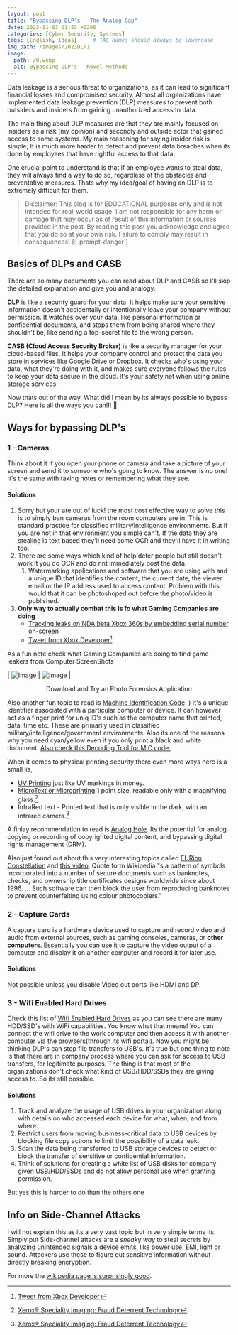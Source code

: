 ```yaml
---
layout: post
title: "Bypassing DLP's - The Analog Gap"
date: 2023-11-03 01:53 +0200
categories: [Cyber Security, Systems]
tags: [English, Ideas]     # TAG names should always be lowercase
img_path: /images/2023DLP1
image:
  path: /0.webp
  alt: Bypassing DLP's - Novel Methods
---
```


Data leakage is a serious threat to organizations, as it can lead to significant financial losses and compromised security. Almost all organizations have implemented data leakage prevention (DLP) measures to prevent both outsiders and insiders from gaining unauthorized access to data.

The main thing about DLP measures are that they are mainly focused on insiders as a risk (my opinion) and secondly and outside actor that gained access to some systems. My main reasoning for saying insider risk is simple; It is much more harder to detect and prevent data breaches when its done by employees that have rightful access to that data.

One crucial point to understand is that if an employee wants to steal data, they will always find a way to do so, regardless of the obstacles and preventative measures. Thats why my idea/goal of having an DLP is to extremely difficult for them.

> Disclaimer: This blog is for EDUCATIONAL purposes only and is not intended for real-world usage. I am not responsible for any harm or damage that may occur as of result of this information or sources provided in the post. By reading this post you acknowledge and agree that you do so at your own risk. Failure to comply may result in consequences!
{: .prompt-danger }

## Basics of DLPs and CASB

There are so many documents you can read about DLP and CASB so I'll skip the detailed explanation and give you and analogy.

**DLP** is like a security guard for your data. It helps make sure your sensitive information doesn't accidentally or intentionally leave your company without permission. It watches over your data, like personal information or confidential documents, and stops them from being shared where they shouldn't be, like sending a top-secret file to the wrong person.

**CASB (Cloud Access Security Broker)** is like a security manager for your cloud-based files. It helps your company control and protect the data you store in services like Google Drive or Dropbox. It checks who's using your data, what they're doing with it, and makes sure everyone follows the rules to keep your data secure in the cloud. It's your safety net when using online storage services.

Now thats out of the way. What did I mean by its always possible to bypass DLP? Here is all the ways you can!!! 🚀

## Ways for bypassing DLP's

### 1 - Cameras

Think about it if you open your phone or camera and take a picture of your screen and send it to someone who's going to know. The answer is no one!
It's the same with taking notes or remembering what they see.

#### Solutions

1. Sorry but your are out of luck! the most cost effective way to solve this is to simply ban cameras from the room computers are in. This is standard practice for classified military/intelligence environments. But if you are not in that environment you simple can't. If the data they are stealing is text based they'll need some OCR and they'll have it in writing too.
2. There are some ways which kind of help deter people but still doesn't work it you do OCR and do nnt immediately post the data.
   1. Watermarking applications and software that you are using with and a unique ID that identifies the content, the current date, the viewer email or the IP address used to access content. Problem with this would that it can be photoshoped out before the photo/video is published.
3. **Only way to actually combat this is fo what Gaming Companies are doing**
   - [Tracking leaks on NDA beta Xbox 360s by embedding serial number on-screen](https://news.ycombinator.com/item?id=18643987)
   - [Tweet from Xbox Developer](https://i.redd.it/pdkwdh92rh321.png)[^1]

As a fun note check what Gaming Companies are doing to find game leakers from Computer ScreenShots

| ![Image](/1.png) | ![Image](/2.png) |

<p style="text-align: center;"> Download and Try an Photo Forensics Application </p>

Also another fun topic to read is [Machine Identification Code](https://en.wikipedia.org/wiki/Machine_Identification_Code). ) It's a unique identifier associated with a particular computer or device. It can however act as a finger print for uniq ID's such as the computer name that printed, data, time etc. These are primarily used in classified military/intelligence/government environments. Also its one of the reasons why you need cyan/yellow even if you only print a black and white document. [Also check this Decoding Tool for MIC code.](https://github.com/dfd-tud/deda)

When it comes to physical printing security there even more ways here is a small lis,

- [UV Printing](https://www.nexeimpressions.com/en/uv-security-ink/) just like UV markings in money.
- [MicroText or Microprinting](https://en.wikipedia.org/wiki/Microprinting) 1 point size, readable only with a magnifying glass.[^2]
- InfraRed text - Printed text that is only visible in the dark, with an infrared camera.[^2]

A finlay recommendation to read is [Analog Hole](https://en.wikipedia.org/wiki/Analog_hole). Its the potential for analog copying or recording of copyrighted digital content, and bypassing digital rights management (DRM).

Also just found out about this very interesting topics called [EURion Constellation](https://en.wikipedia.org/wiki/EURion_constellation) and [this video](https://www.youtube.com/watch?v=1c-jBfZPVv4). Quote form Wikipedia "s a pattern of symbols incorporated into a number of secure documents such as banknotes, checks, and ownership title certificates designs worldwide since about 1996. ... Such software can then block the user from reproducing banknotes to prevent counterfeiting using colour photocopiers."

### 2 - Capture Cards

A capture card is a hardware device used to capture and record video and audio from external sources, such as gaming consoles, cameras, or **other computers**.
Essentially you can use it to capture the video output of a computer and display it on another computer and record it for later use.

#### Solutions

Not possible unless you disable Video out ports like HDMI and DP.

### 3 - Wifi Enabled Hard Drives

Check this list of [Wifi Enabled Hard Drives](https://www.techradar.com/news/best-wireless-drives) as you can see there are many HDD/SSD's with WiFi capabilities. You know what that means! You can connect the wifi drive to the work computer and then access it with another computer via the browsers(through its wifi portal). Now you might be thinking DLP's can stop file transfers to USB's. It's true but one thing to note is that there are in company process where you can ask for access to USB transfers, for legitimate purposes. The thing is that most of the organizations don't check what kind of USB/HDD/SSDs they are giving access to. So its still possible.

#### Solutions

1. Track and analyze the usage of USB drives in your organization along with details on who accessed each device for what, when, and from where.
2. Restrict users from moving business-critical data to USB devices by blocking file copy actions to limit the possibility of a data leak.
3. Scan the data being transferred to USB storage devices to detect or block the transfer of sensitive or confidential information.
4. Think of solutions for creating a white list of USB disks for company given USB/HDD/SSDs and do not allow personal use when granting permission.

But yes this is harder to do than the others one

## Info on Side-Channel Attacks

I will not explain this as its a very vast topic but in very simple terms its. Simply put Side-channel attacks are a *sneaky way* to steal secrets by analyzing unintended signals a device emits, like power use, EMI, light or sound. Attackers use these to figure out sensitive information without directly breaking encryption.

For more the [wikipedia page is surprisingly good](https://en.wikipedia.org/wiki/Side-channel_attack).

[^1]: [Tweet from Xbox Developer](https://web.archive.org/web/20181211013030/https://twitter.com/cullend/status/1071884772064944128)
[^2]: [Xerox® Speciality Imaging: Fraud Deterrent Technology](https://www.xerox.com/tr-tr/dijital-baski/fraud-deterrent-technology)
